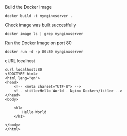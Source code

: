 Build the Docker Image

```shell
docker build -t mynginxserver .
```

Check image was built succesffully 

```shell
docker image ls | grep mynginxserver
```

Run the Docker Image on port 80

```shell
docker run -d -p 80:80 mynginxserver
```

cURL localhost

```shell
curl localhost:80
<!DOCTYPE html>
<html lang="en">
<head>
    <!-- <meta charset="UTF-8"> -->
    <!-- <title>Hello World - Nginx Docker</title> -->
</head>
<body>
    
    <h1>
        Hello World
    </h1>

</body>
</html>
```